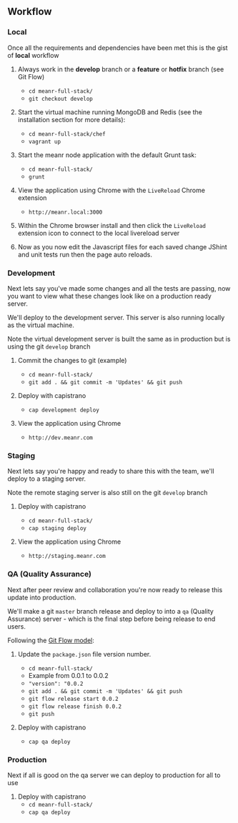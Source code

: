 ## Workflow

### Local

Once all the requirements and dependencies have been met this is the gist of **local** workflow

1. Always work in the **develop** branch or a **feature** or **hotfix** branch (see Git Flow)
    * `cd meanr-full-stack/`
    * `git checkout develop`

2. Start the virtual machine running MongoDB and Redis (see the installation section for more details):
    * `cd meanr-full-stack/chef`
    * `vagrant up`

3. Start the meanr node application with the default Grunt task:
    * `cd meanr-full-stack/`
    * `grunt`

4. View the application using Chrome with the `LiveReload` Chrome extension
    * `http://meanr.local:3000`

5. Within the Chrome browser install and then click the `LiveReload` extension icon to connect to the local livereload server

6. Now as you now edit the Javascript files for each saved change JShint and unit tests run then the page auto reloads.

### Development

Next lets say you've made some changes and all the tests are passing, now you want to view what these changes look like on a production ready server.

We'll deploy to the development server. This server is also running locally as the virtual machine.

Note the virtual development server is built the same as in production but is using the git `develop` branch

1. Commit the changes to git (example)
    * `cd meanr-full-stack/`
    * `git add . && git commit -m 'Updates' && git push`

2. Deploy with capistrano
    * `cap development deploy`

3. View the application using Chrome
    * `http://dev.meanr.com`

### Staging

Next lets say you're happy and ready to share this with the team, we'll deploy to a staging server.

Note the remote staging server is also still on the git `develop` branch

1. Deploy with capistrano
    * `cd meanr-full-stack/`
    * `cap staging deploy`

2. View the application using Chrome
    * `http://staging.meanr.com`

### QA (Quality Assurance)

Next after peer review and collaboration you're now ready to release this update into production.

We'll make a git `master` branch release and deploy to into a `qa` (Quality Assurance) server - which is the final step before being release to end users.

Following the [Git Flow model](http://danielkummer.github.io/git-flow-cheatsheet/):

1. Update the `package.json` file version number.
    * `cd meanr-full-stack/`
    * Example from 0.0.1 to 0.0.2
    * `"version": "0.0.2`
    * `git add . && git commit -m 'Updates' && git push`
    * `git flow release start 0.0.2`
    * `git flow release finish 0.0.2`
    * `git push`

2. Deploy with capistrano
    * `cap qa deploy`

### Production

Next if all is good on the qa server we can deploy to production for all to use

1. Deploy with capistrano
    * `cd meanr-full-stack/`
    * `cap qa deploy`
